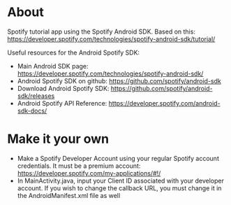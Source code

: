 # About
Spotify tutorial app using the Spotify Android SDK. Based on this: https://developer.spotify.com/technologies/spotify-android-sdk/tutorial/

Useful resources for the Android Spotify SDK:

 * Main Android SDK page: https://developer.spotify.com/technologies/spotify-android-sdk/
 * Android Spotify SDK on github: https://github.com/spotify/android-sdk
 * Download Android Spotify SDK: https://github.com/spotify/android-sdk/releases
 * Android Spotify API Reference: https://developer.spotify.com/android-sdk-docs/
 
# Make it your own
 * Make a Spotify Developer Account using your regular Spotify account credentials. It must be a premium account: https://developer.spotify.com/my-applications/#!/
 * In MainActivity.java, input your Client ID associated with your developer account. If you wish to change the callback URL, you must change it in the AndroidManifest.xml file as well
